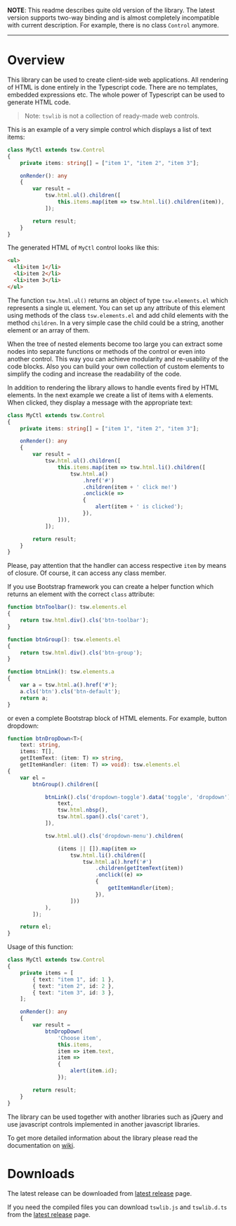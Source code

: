 **NOTE**: This readme describes quite old version of the library. 
The latest version supports two-way binding and is almost completely incompatible with 
 current description. For example, there is no class `Control` anymore.

--- 

Overview
========

This library can be used to create client-side web applications. All rendering of HTML is done entirely in the Typescript code. There are no templates, embedded expressions etc. The whole power of Typescript can be used to generate HTML code.

> Note: `tswlib` is not a collection of ready-made web controls.

This is an example of a very simple control which displays a list of text items:

```typescript
class MyCtl extends tsw.Control
{
	private items: string[] = ["item 1", "item 2", "item 3"];

	onRender(): any
	{
		var result =
			tsw.html.ul().children([
				this.items.map(item => tsw.html.li().children(item)),
			]);

		return result;
	}
}
```

The generated HTML of `MyCtl` control looks like this:

```html
<ul>
  <li>item 1</li>
  <li>item 2</li>
  <li>item 3</li>
</ul>
```

The function `tsw.html.ul()` returns an object of type `tsw.elements.el` which represents a single `UL` element. You can set up any attribute of this element using methods of the class `tsw.elements.el` and add child elements with the method `children`. In a very simple case the child could be a string, another element or an array of them.

When the tree of nested elements become too large you can extract some nodes into separate functions or methods of the control or even into another control. This way you can achieve modularity and re-usability of the code blocks. Also you can build your own collection of custom elements to simplify the coding and increase the  readability of the code.

In addition to rendering the library allows to handle events fired by HTML elements. In the next example we create a list of items with `A` elements. When clicked, they display a message with the appropriate text:

```typescript
class MyCtl extends tsw.Control
{
	private items: string[] = ["item 1", "item 2", "item 3"];

	onRender(): any
	{
		var result =
			tsw.html.ul().children([
				this.items.map(item => tsw.html.li().children([
					tsw.html.a()
						.href('#')
						.children(item + ' click me!')
						.onclick(e =>
						{
							alert(item + ' is clicked');
						}),
				])),
			]);

		return result;
	}
}
```
Please, pay attention that the handler can access respective `item` by means of closure. Of course, it can access any class member.

If you use Bootstrap framework you can create a helper function which returns an element with the correct `class` attribute:

```typescript
function btnToolbar(): tsw.elements.el
{
	return tsw.html.div().cls('btn-toolbar');
}

function btnGroup(): tsw.elements.el
{
	return tsw.html.div().cls('btn-group');
}

function btnLink(): tsw.elements.a
{
	var a = tsw.html.a().href('#');
	a.cls('btn').cls('btn-default');
	return a;
}
```

or even a complete Bootstrap block of HTML elements. For example, button dropdown:

```typescript
function btnDropDown<T>(
	text: string,
	items: T[],
	getItemText: (item: T) => string,
	getItemHandler: (item: T) => void): tsw.elements.el
{
	var el =
		btnGroup().children([

			btnLink().cls('dropdown-toggle').data('toggle', 'dropdown').children([
				text,
				tsw.html.nbsp(),
				tsw.html.span().cls('caret'),
			]),

			tsw.html.ul().cls('dropdown-menu').children(

				(items || []).map(item =>
					tsw.html.li().children([
						tsw.html.a().href('#')
							.children(getItemText(item))
							.onclick((e) =>
							{
								getItemHandler(item);
							}),
					]))
			),
		]);

	return el;
}
```

Usage of this function:

```typescript
class MyCtl extends tsw.Control
{
	private items = [
		{ text: "item 1", id: 1 },
		{ text: "item 2", id: 2 },
		{ text: "item 3", id: 3 },
	];

	onRender(): any
	{
		var result =
			btnDropDown(
				'Choose item',
				this.items,
				item => item.text,
				item =>
				{
					alert(item.id);
				});

		return result;
	}
}
```

The library can be used together with another libraries such as jQuery and use javascript controls implemented in another javascript libraries.

To get more detailed information about the library please read the documentation on [wiki](https://github.com/fantaclaus/tswlib/wiki).

# Downloads

The latest release can be downloaded from [latest release](https://github.com/fantaclaus/tswlib/releases/latest) page.

If you need the compiled files you can download `tswlib.js` and `tswlib.d.ts` from the [latest release](https://github.com/fantaclaus/tswlib/releases/latest) page.
